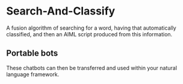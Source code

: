 # Search-And-Classify
A fusion algorithm of searching for a word, having that automatically classified, and then an AIML script produced from this information.

## Portable bots
These chatbots can then be transferred and used within your natural language framework.
